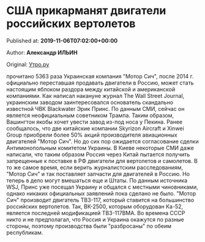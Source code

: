 
# США прикарманят двигатели российских вертолетов

Published at: **2019-11-06T07:02:00+00:00**

Author: **Александр ИЛЬИН**

Original: [Утро.ру](https://utro.ru/army/2019/11/05/1423410.shtml)

прочитано 5363 раза
Украинская компания "Мотор Сич", после 2014 г. официально переставшая продавать двигатели в Россию, может стать настоящим яблоком раздора между китайской и американской компаниями. Как написал накануне журнал The Wall Street Journal, украинским заводом заинтересовался основатель скандально известной ЧВК Blackwater Эрик Принс. По данным СМИ, сейчас он является неофициальным советником Трампа.
Таким образом, Вашингтон якобы хочет увести завод из-под носа у Пекина. Ранее сообщалось, что две китайские компании Skyrizon Aircraft и Xinwei Group приобрели более 50% акций производителя авиационных двигателей "Мотор Сич". Но до сих пор ожидается согласование сделки Антимонопольным комитетом Украины. В Киеве некоторые СМИ даже написали, что таким образом Россия через Китай пытается получить запрещенные к поставке в РФ двигатели для вертолетов и самолетов. В то же самое время, если верить журналистским расследованиям, "Мотор Сич" и так поставляет запчасти для двигателей в Россию. Но теперь в дело могут вмешаться еще и Штаты.
По данным источника WSJ, Принс уже посещал Украину и общался с местными чиновниками, однако никаких официальных заявлений пока сделано не было.
"Мотор Сич" производит двигатель ТВ3-117, который ставится на большинство российских вертолетов. Так, ВК-2500, которым оборудован Ка-52, является последней модификацией ТВ3-117ВМА. Во времена СССР никто и не предполагал, что Россия и Украина окажутся по разные стороны, поэтому производства были "разбросаны" по обеим республикам.

